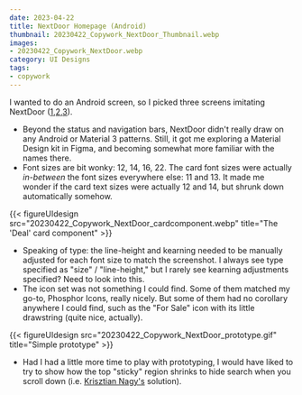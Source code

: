 ```yaml
---
date: 2023-04-22
title: NextDoor Homepage (Android)
thumbnail: 20230422_Copywork_NextDoor_Thumbnail.webp
images:
- 20230422_Copywork_NextDoor.webp
category: UI Designs
tags:
- copywork
---
```


I wanted to do an Android screen, so I picked three screens imitating NextDoor ([1](https://mobbin.com/screens/1c73f803-7c9e-4d3b-b08d-5c2ba1395171),[2](https://mobbin.com/screens/b5f45ac2-a082-4542-8a89-5176623d1cb4),[3](https://mobbin.com/screens/1df034ab-675e-456a-9dab-475535635692)).

* Beyond the status and navigation bars, NextDoor didn't really draw on any Android or Material 3 patterns. Still, it got me exploring a Material Design kit in Figma, and becoming somewhat more familiar with the names there.
* Font sizes are bit wonky: 12, 14, 16, 22. The card font sizes were actually _in-between_ the font sizes everywhere else: 11 and 13. It made me wonder if the card text sizes were actually 12 and 14, but shrunk down automatically somehow. 

{{< figureUIdesign 
    src="20230422_Copywork_NextDoor_cardcomponent.webp" 
    title="The 'Deal' card component" >}}

* Speaking of type: the line-height and kearning needed to be manually adjusted for each font size to match the screenshot. I always see type specified as "size" / "line-height," but I rarely see kearning adjustments specified? Need to look into this.
* The icon set was not something I could find. Some of them matched my go-to, Phosphor Icons, really nicely. But some of them had no corollary anywhere I could find, such as the "For Sale" icon with its little drawstring (quite nice, actually).

{{< figureUIdesign 
    src="20230422_Copywork_NextDoor_prototype.gif" 
    title="Simple prototype" >}}

* Had I had a little more time to play with prototyping, I would have liked to try to show how the top "sticky" region shrinks to hide search when you scroll down (i.e. [Krisztian Nagy's](https://www.figma.com/community/file/1022835635343164608) solution).